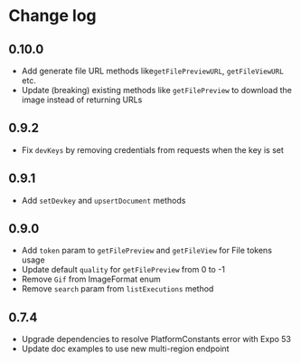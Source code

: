 # Change log

## 0.10.0

* Add generate file URL methods like`getFilePreviewURL`, `getFileViewURL` etc.
* Update (breaking) existing methods like `getFilePreview` to download the image instead of returning URLs

## 0.9.2

* Fix `devKeys` by removing credentials from requests when the key is set

## 0.9.1

* Add `setDevkey` and `upsertDocument` methods

## 0.9.0

* Add `token` param to `getFilePreview` and `getFileView` for File tokens usage
* Update default `quality` for `getFilePreview` from 0 to -1
* Remove `Gif` from ImageFormat enum
* Remove `search` param from `listExecutions` method

## 0.7.4

* Upgrade dependencies to resolve PlatformConstants error with Expo 53
* Update doc examples to use new multi-region endpoint